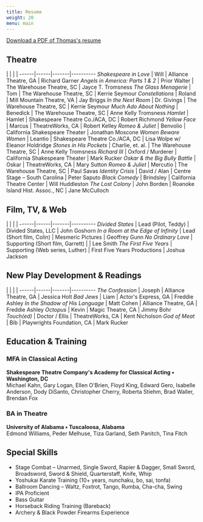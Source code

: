 ```yaml
---
title: Resume
weight: 20
menu: main
---
```

[Download a PDF of Thomas's resume](/pdf/Thomas-Azar-resume.pdf)

## Theatre

 | | | |
------|------|-------|----------
*Shakespeare in Love* | Will | Alliance Theatre, GA | Richard Garner
*Angels in America: Parts 1 & 2* | Prior Walter | The Warehouse Theatre, SC | Jayce T. Tromsness
*The Glass Menagerie* | Tom | The Warehouse Theatre, SC | Kerrie Seymour
*Constellations* | Roland | Mill Mountain Theatre, VA | Jay Briggs
*In the Next Room* | Dr. Givings | The Warehouse Theatre, SC | Kerrie Seymour
*Much Ado About Nothing* | Benedick | The Warehouse Theatre, SC | Anne Kelly Tromsness
*Hamlet* | Hamlet | Shakespeare Theatre Co./ACA, DC | Robert Richmond
*Yellow Face* | Marcus | TheatreWorks, CA | Robert Kelley
*Romeo & Juliet* | Benvolio | California Shakespeare Theater | Jonathan Moscone
*Women Beware Women* | Leantio | Shakespeare Theatre Co./ACA, DC | Lisa Wolpe w/ Eleanor Holdridge
*Stones in His Pockets* | Charlie, et. al. | The Warehouse Theatre, SC | Anne Kelly Tromsness
*Richard III* | Oxford / Murderer | California Shakespeare Theater | Mark Rucker
*Oskar & the Big Bully Battle* | Oskar | TheatreWorks, CA | Mary Sutton
*Romeo & Juliet* | Mercutio | The Warehouse Theatre, SC | Paul Savas
*Identity Crisis* | David / Alan | Centre Stage – South Carolina | Peter Saputo
*Black Comedy* | Brindsley | California Theatre Center | Will Huddleston
*The Lost Colony* | John Borden | Roanoke Island Hist. Assoc., NC | Jane McCulloch

## Film, TV, & Web

 | | | |
------|------|-------|----------
*Divided States* | Lead (Pilot, Teddy) | Divided States, LLC | John Goshorn
*In a Room at the Edge of Infinity* | Lead (Short film, Colin) | Mesmeric Pictures | Geoffrey Gunn
*No Ordinary Love* | Supporting (Short film, Garrett) | | Lee Smith
*The First Five Years* | Supporting (Web series, Luther) | First Five Years Productions | Joshua Jackson

## New Play Development & Readings

 | | | |
------|------|-------|----------
*The Confession* | Joseph | Alliance Theatre, GA | Jessica Holt
*Bad Jews* | Liam | Actor's Express, GA | Freddie Ashley
*In the Shadow of His Language* | Matt Cohen | Alliance Theatre, GA | Freddie Ashley
*Octopus* | Kevin | Magic Theatre, CA | Jimmy Bohr
*Touch(ed)* | Doctor / Ellis | TheatreWorks, CA | Kent Nicholson
*God of Meat* | Bib | Playwrights Foundation, CA | Mark Rucker

## Education & Training

### MFA in Classical Acting

**Shakespeare Theatre Company's Academy for Classical Acting • Washington, DC**  
Michael Kahn, Gary Logan, Ellen O'Brien, Floyd King, Edward Gero, Isabelle Anderson, Dody DiSanto, Christopher Cherry, Roberta Stiehm, Brad Waller, Brendan Fox

### BA in Theatre

**University of Alabama • Tuscaloosa, Alabama**  
Edmond Williams, Peder Melhuse, Tiza Garland, Seth Panitch, Tina Fitch

## Special Skills
- Stage Combat – Unarmed, Single Sword, Rapier & Dagger, Small Sword, Broadsword, Sword & Shield, Quarterstaff, Knife, Whip
- Yoshukai Karate Training (10+ years, nunchaku, bo, sai, tonfa)
- Ballroom Dancing – Waltz, Foxtrot, Tango, Rumba, Cha-cha, Swing
- IPA Proficient
- Bass Guitar
- Horseback Riding Training (Bareback)
- Archery & Black Powder Firearms Experience
